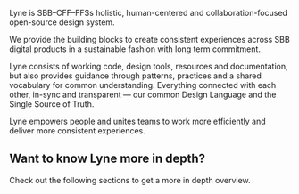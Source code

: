 
Lyne is SBB–CFF–FFSs holistic, human-centered and collaboration-focused open-source design system.

We provide the building blocks to create consistent experiences across SBB digital products in a sustainable fashion with long term commitment.

Lyne consists of working code, design tools, resources and documentation, but also  provides guidance through patterns, practices and a shared vocabulary for common understanding. Everything connected with each other, in-sync and transparent — our common Design Language and the Single Source of Truth.

Lyne empowers people and unites teams to work more efficiently and deliver more consistent experiences.

## Want to know Lyne more in depth?

Check out the following sections to get a more in depth overview.